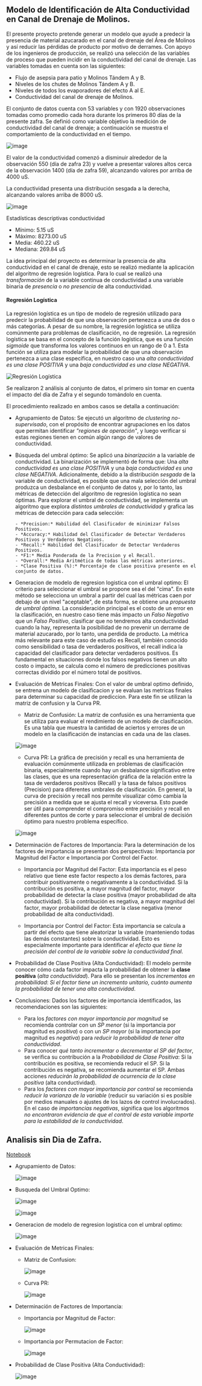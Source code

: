 ## Modelo de Identificación de Alta Conductividad en Canal de Drenaje de Molinos.

El presente proyecto pretende generar un modelo que ayude a predecir la presencia de material azucarado en el canal de drenaje del Área de Molinos y así reducir las pérdidas de producto por motivo de derrames. Con apoyo de los ingenieros de producción, se realizó una selección de las variables de proceso que pueden incidir en la conductividad del canal de drenaje. Las variables tomadas en cuenta son las siguientes: 

  - Flujo de asepsia para patio y Molinos Tándem A y B.
  - Niveles de los chutes de Molinos Tándem A y B.
  - Niveles de todos los evaporadores del efecto A al E.
  - Conductividad del canal de drenaje de Molinos. 

El conjunto de datos cuenta con 53 variables y con 1920 observaciones tomadas como promedio cada hora durante los primeros 80 días de la presente zafra.  Se definió como variable objetivo la medición de conductividad del canal de drenaje; a continuación se muestra el comportamiento de la conductividad en el tiempo. 


![image](https://github.com/dsPSA2023/PSA/assets/161398218/40e437a8-b1c8-4ebe-ba60-f1a5d0f95336)

El valor de la conductividad comenzó a disminuir alrededor de la observación 550 (día de zafra 23) y vuelve a presentar valores altos cerca de la observación 1400 (día de zafra 59), alcanzando valores por arriba de 4000 uS.  

La conductividad presenta una distribución sesgada a la derecha, alcanzando valores arriba de 8000 uS.     

![image](https://github.com/dsPSA2023/PSA/assets/161398218/0b7be937-21fc-4389-ac02-2df28f52bfc0)

Estadísticas descriptivas conductividad 

  - Mínimo:         5.15 uS
  - Máximo:      8273.00 uS 
  - Media:        460.22 uS
  - Mediana:      269.84 uS 

La idea principal del proyecto es determinar la presencia de alta conductividad en el canal de drenaje, esto se realizó mediante la aplicación del algoritmo de regresión logística. Para lo cual se realizó una *transformación* de la variable continua de conductividad a una variable binaria de *presencia* o *no presencia* de alta conductividad. 


#### Regresión Logística

La regresión logística es un tipo de modelo de regresión utilizado para predecir la probabilidad de que una observación pertenezca a una de dos o más categorías. A pesar de su nombre, la regresión logística se utiliza comúnmente para problemas de clasificación, no de regresión. La regresión logística se basa en el concepto de la función logística, que es una función *sigmoide* que transforma los valores continuos en un rango de 0 a 1. Esta función se utiliza para modelar la probabilidad de que una observación pertenezca a una clase específica, en nuestro caso una *alta conductividad es una clase POSITIVA* y una *baja conductividad es una clase NEGATIVA*.


  ![Regresión Logística](https://github.com/dsPSA2023/PSA/assets/161398218/aafdb0f4-6cd2-418b-99af-2558f3ed1ff6)

Se realizaron 2 análisis al conjunto de datos, el primero sin tomar en cuenta el impacto del día de Zafra y el segundo tomándolo en cuenta.  

El procedimiento realizado en ambos casos se detalla a continuación:

  - Agrupamiento de Datos: Se ejecutó un algoritmo de *clustering no-supervisado*, con el propósito de encontrar agrupaciones en los datos que permitan identificar *"regiones de operación"*, y luego verificar si estas regiones tienen en común algún rango de valores de conductividad.
    
  - Búsqueda del umbral óptimo: Se aplicó una *binarización* a la variable de conductividad. La binarización se implementó de forma que: Una *alta conductividad es una clase POSITIVA* y una *baja conductividad es una clase NEGATIVA*. Adicionalmente, debido a la distribución *sesgada* de la variable de conductividad, es posible que una mala selección del umbral produzca un desbalance en el conjunto de datos y, por lo tanto, las métricas de detección del algoritmo de regresión logística no sean óptimas.  Para explorar el umbral de conductividad, se implementa un algoritmo que explora *distintos umbrales de conductividad* y grafica las métricas de detección para cada selección:
  
        - *Precision:* Habilidad del Clasificador de minimizar Falsos Positivos.
        - *Accuracy:* Habilidad del Clasificador de Detectar Verdaderos Positivos y Verdaderos Negativos.
        - *Recall:* Habilidad del Clasificador de Detectar Verdaderos Positivos.
        - *F1:* Media Ponderada de la Precision y el Recall.
        - *Overall:* Media Aritmética de todas las métricas anteriores.
        - *Clase Positiva (%):* Porcentaje de clase positiva presente en el conjunto de datos.
  
- Generacion de modelo de regresion logistica con el umbral optimo: El criterio para seleccionar el umbral se propone sea el del "cima". En este método se selecciona un umbral a partir del cual las métricas caen por debajo de un nivel "aceptable", de esta forma, se obtiene una *propuesta de umbral óptima*. La consideración principal es el costo de un error en la clasificación, en nuestro caso tiene más impacto un *Falso Negativo* que un *Falso Positivo*, clasificar que no tendremos alta conductividad cuando la hay, representa la posibilidad de no prevenir un derrame de material azucarado, por lo tanto, una perdida de producto. La métrica más relevante para este caso de estudio es Recall, también conocido como sensibilidad o tasa de verdaderos positivos, el recall indica la capacidad del clasificador para detectar verdaderos positivos. Es fundamental en situaciones donde los falsos negativos tienen un alto costo o impacto, se calcula como el número de predicciones positivas correctas dividido por el número total de positivos.

  
- Evaluación de Metricas Finales:  Con el valor de umbral optimo definido, se entrena un modelo de clasificacion y se evaluan las metricas finales para determinar su capacidad de prediccion. Para este fin se utilizan la matriz de confusion y la Curva PR.

    - Matriz de Confusión: La matriz de confusión es una herramienta que se utiliza para evaluar el rendimiento de un modelo de clasificación. Es una tabla que muestra la cantidad de aciertos y errores de un modelo en la clasificación de instancias en cada una de las clases.
  
    ![image](https://github.com/dsPSA2023/PSA/assets/161398218/31991dda-7d3b-406e-8db1-03b66178cc1f)
  
    - Curva PR: La gráfica de precisión y recall es una herramienta de evaluación comúnmente utilizada en problemas de clasificación binaria, especialmente cuando hay un desbalance significativo entre las clases, que es una representación gráfica de la relación entre la tasa de verdaderos positivos (Recall) y la tasa de falsos positivos (Precision) para diferentes umbrales de clasificación. En general, la curva de precisión y recall nos permite visualizar cómo cambia la precisión a medida que se ajusta el recall y viceversa. Esto puede ser útil para comprender el compromiso entre precisión y recall en diferentes puntos de corte y para seleccionar el umbral de decisión óptimo para nuestro problema específico.
   
    ![image](https://github.com/dsPSA2023/PSA/assets/161398218/49c1f416-8d71-4761-9ac1-87dca0f77f1a)

     
- Determinación de Factores de Importancia: Para la determinación de los factores de importancia se presentan dos perspectivas: Importancia por Magnitud del Factor e Importancia por Control del Factor.

  - Importancia por Magnitud del Factor: Esta importancia es el peso relativo que tiene este factor respecto a los demás factores, para contribuir positivamente o negativamente a la conductividad. Si la contribución es positiva, a mayor magnitud del factor, mayor probabilidad de detectar la clase positiva (mayor probabilidad de alta conductividad). Si la contribución es negativa, a mayor magnitud del factor, mayor probabilidad de detectar la clase negativa (menor probabilidad de alta conductividad).
  
  - Importancia por Control del Factor: Esta importancia se calcula a partir del efecto que tiene aleatorizar la variable (manteniendo todas las demás constantes) sobre la conductividad. Esto es especialmente importante para identificar *el efecto que tiene la precisión del control de la variable sobre la conductividad final*.

- Probabilidad de Clase Positiva (Alta Conductividad): El modelo permite conocer cómo cada factor impacta la probabilidad de obtener la **clase positiva** (*alta conductividad*). Para ello se presentan los *incrementos en probabilidad*: *Si el factor tiene un incremento unitario, cuánto aumenta la probabilidad de tener una alta conductividad*.

- Conclusiones:
Dados los factores de importancia identificados, las recomendaciones son las siguientes:
  - Para los *factores con mayor importancia por magnitud* se recomienda controlar con un *SP menor* (si la importancia por magnitud es *positiva*) o con un *SP mayor* (si la importancia por magnitud es *negativa*) para *reducir la probabilidad de tener alta conductividad*.
  - Para conocer *qué tanto incrementar o decrementar el SP del factor*, se verifica su contribución a la *Probabilidad de Clase Positiva*: Si la contribución es positiva, se recomienda reducir el SP. Si la contribución es negativa, se recomienda aumentar el SP. Ambas acciones *reducirán la probabilidad de ocurrencia de la clase positiva* (alta conductividad).
  - Para los *factores con mayor importancia por control* se recomienda *reducir la varianza de la variable* (reducir su variación si es posible por medios manuales o ajustes de los lazos de control involucrados). En el caso de *importancias negativas*, significa que los algoritmos *no encontraron evidencia de que el control de esta variable importe para la estabilidad de la conductividad*.




 
## Analisis sin Dia de Zafra.
[Notebook](https://github.com/dsPSA2023/PSA/blob/4e0f66fee5051fb58333692f7bdd920614a5e90c/Efluentes/Conductividad/Punto%201%20Canal%20Drenaje%20Molinos/Trazas_Canal_Molinos.ipynb)

- Agrupamiento de Datos:

   ![image](https://github.com/dsPSA2023/PSA/assets/161398218/4687c1e4-a763-4004-aa15-6ad34eb7196f)

- Busqueda del Umbral Optimo:

   ![image](https://github.com/dsPSA2023/PSA/assets/161398218/37e38427-b005-4a19-87f9-e4fa2880fa61)

   ![image](https://github.com/dsPSA2023/PSA/assets/161398218/a9147c55-0ab4-4844-b5ee-153f6c726851)
  
- Generacion de modelo de regresion logistica con el umbral optimo:

   ![image](https://github.com/dsPSA2023/PSA/assets/161398218/0fe95fa8-9c69-4f0c-8924-ee3a7a2e1440)


- Evaluación de Metricas Finales:
  - Matriz de Confusion:

    ![image](https://github.com/dsPSA2023/PSA/assets/161398218/b9d01cea-7238-4d7c-8ad5-32f1dbeee071)

  - Curva PR:

    ![image](https://github.com/dsPSA2023/PSA/assets/161398218/80a62613-8844-4175-8a77-a6b69b80a0a6)
 
- Determinación de Factores de Importancia:
  - Importancia por Magnitud de Factor:

     ![image](https://github.com/dsPSA2023/PSA/assets/161398218/779fbeab-4967-4263-906a-38971d3941c9)

  - Importancia por Permutacion de Factor:
  
    ![image](https://github.com/dsPSA2023/PSA/assets/161398218/086ec61c-b684-4dbf-9932-5e30dd96cfd5)

- Probabilidad de Clase Positiva (Alta Conductividad):

   ![image](https://github.com/dsPSA2023/PSA/assets/161398218/cbf4c6a5-95ca-4a6c-adca-f4cab039d958)


